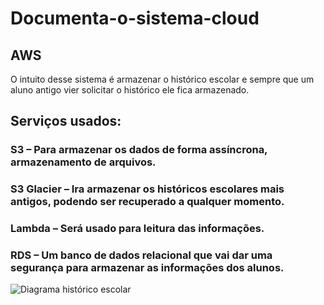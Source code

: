 # Documenta-o-sistema-cloud
## AWS
O intuito desse sistema é armazenar o histórico escolar e sempre que um aluno antigo vier solicitar o histórico ele fica armazenado.
## Serviços usados:
### S3 – Para armazenar os dados de forma assíncrona, armazenamento de arquivos.
### S3 Glacier – Ira armazenar os históricos escolares mais antigos, podendo ser recuperado a qualquer momento.
### Lambda – Será usado para leitura das informações.
### RDS – Um banco de dados relacional que vai dar uma segurança para armazenar as informações dos alunos.

![Diagrama histórico escolar](https://github.com/LarissaRodrigues99/Documenta-o-AWS/blob/main/Imagens/Diagrama%20-%20hist%C3%B3rico%20escolar.png)